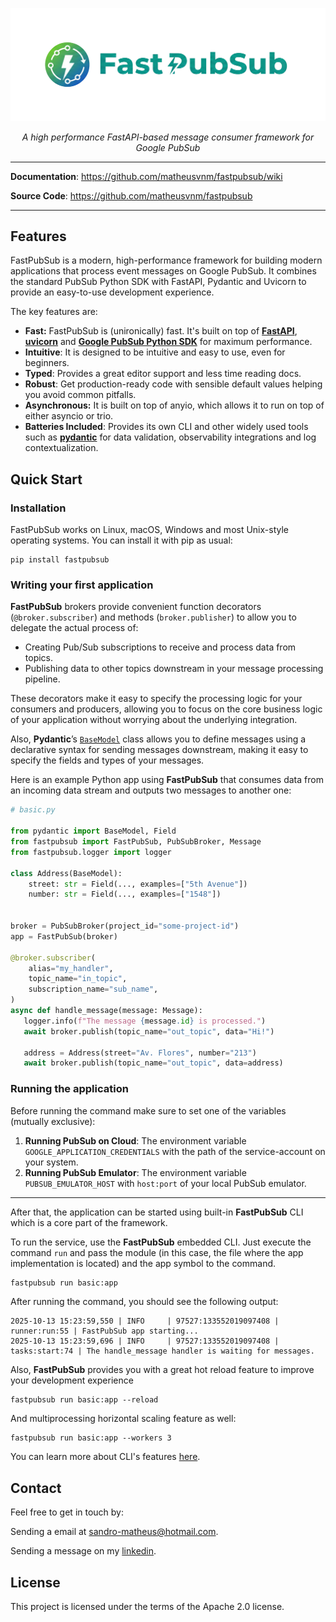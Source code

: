 <p align="center">
  <a href="https://github.com/matheusvnm/fastpubsub"><img src="https://github.com/matheusvnm/fastpubsub/blob/dev/docs/logo.png" alt="FastPubSub"></a>
</p>

<p align="center">
    <em>A high performance FastAPI-based message consumer framework for Google PubSub</em>
</p>


---


**Documentation**: <a href="https://github.com/matheusvnm/fastpubsub/wiki" target="_blank">https://github.com/matheusvnm/fastpubsub/wiki</a>

**Source Code**: <a href="https://github.com/matheusvnm/fastpubsub" target="_blank">https://github.com/matheusvnm/fastpubsub</a>

---

## Features


FastPubSub is a modern, high-performance framework for building modern applications that process event messages on Google PubSub. It combines the standard PubSub Python SDK with FastAPI, Pydantic and Uvicorn to provide an easy-to-use development experience.

The key features are:

- **Fast:** FastPubSub is (unironically) fast. It's built on top of [**FastAPI**](https://fastapi.tiangolo.com/), [**uvicorn**](https://uvicorn.dev/) and [**Google PubSub Python SDK**](https://github.com/googleapis/python-pubsub) for maximum performance.
- **Intuitive**: It is designed to be intuitive and easy to use, even for beginners.
- **Typed**: Provides a great editor support and less time reading docs.
- **Robust**: Get production-ready code with sensible default values helping you avoid common pitfalls.
- **Asynchronous:** It is built on top of anyio, which allows it to run on top of either asyncio or trio.
- **Batteries Included**: Provides its own CLI and other widely used tools such as [**pydantic**](https://docs.pydantic.dev/) for data validation, observability integrations and log contextualization.



## Quick Start

### Installation

FastPubSub works on Linux, macOS, Windows and most Unix-style operating systems. You can install it with pip as usual:

```shell
pip install fastpubsub
```

### Writing your first application

**FastPubSub** brokers provide convenient function decorators (`@broker.subscriber`) and methods (`broker.publisher`) to allow you to delegate the actual process of:

- Creating Pub/Sub subscriptions to receive and process data from topics.
- Publishing data to other topics downstream in your message processing pipeline.

These decorators make it easy to specify the processing logic for your consumers and producers, allowing you to focus on the core business logic of your application without worrying about the underlying integration.

Also, **Pydantic**’s [`BaseModel`](https://docs.pydantic.dev/usage/models/) class allows you to define messages using a declarative syntax for sending messages downstream, making it easy to specify the fields and types of your messages.

Here is an example Python app using **FastPubSub** that consumes data from an incoming data stream and outputs two messages to another one:


```python
# basic.py

from pydantic import BaseModel, Field
from fastpubsub import FastPubSub, PubSubBroker, Message
from fastpubsub.logger import logger

class Address(BaseModel):
    street: str = Field(..., examples=["5th Avenue"])
    number: str = Field(..., examples=["1548"])


broker = PubSubBroker(project_id="some-project-id")
app = FastPubSub(broker)

@broker.subscriber(
    alias="my_handler",
    topic_name="in_topic",
    subscription_name="sub_name",
)
async def handle_message(message: Message):
   logger.info(f"The message {message.id} is processed.")
   await broker.publish(topic_name="out_topic", data="Hi!")

   address = Address(street="Av. Flores", number="213")
   await broker.publish(topic_name="out_topic", data=address)
```



### Running the application

Before running the command make sure to set one of the variables (mutually exclusive):

1. **Running PubSub on Cloud**: The environment variable  `GOOGLE_APPLICATION_CREDENTIALS` with the path of the service-account on your system.
2. **Running PubSub Emulator**: The environment variable `PUBSUB_EMULATOR_HOST` with `host:port` of your local PubSub emulator.


---

After that, the application can be started using built-in **FastPubSub** CLI which is a core part of the framework.

To run the service, use the **FastPubSub** embedded CLI. Just execute the command ``run`` and pass the module (in this case, the file where the app implementation is located) and the app symbol to the command.

```bash
fastpubsub run basic:app
```

After running the command, you should see the following output:


``` shell
2025-10-13 15:23:59,550 | INFO     | 97527:133552019097408 | runner:run:55 | FastPubSub app starting...
2025-10-13 15:23:59,696 | INFO     | 97527:133552019097408 | tasks:start:74 | The handle_message handler is waiting for messages.
```

Also, **FastPubSub** provides you with a great hot reload feature to improve your development experience

``` shell
fastpubsub run basic:app --reload
```

And multiprocessing horizontal scaling feature as well:

``` shell
fastpubsub run basic:app --workers 3
```

You can learn more about CLI's features [here](https://github.com/matheusvnm/fastpubsub/wiki/Command-Line-Interface-(CLI)).


## Contact

Feel free to get in touch by:

Sending a email at sandro-matheus@hotmail.com.

Sending a message on my [linkedin](www.linkedin.com/in/matheusvnm).


## License
This project is licensed under the terms of the Apache 2.0 license.
